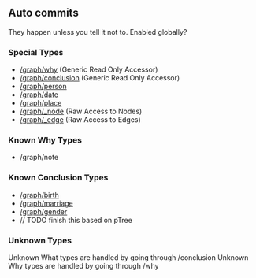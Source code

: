 ## Auto commits
They happen unless you tell it not to. Enabled globally?

### Special Types

* [/graph/why](why/) (Generic Read Only Accessor)
* [/graph/conclusion](conclusion/) (Generic Read Only Accessor)
* [/graph/person](person/)
* [/graph/date](date/)
* [/graph/place](place/)
* [/graph/_node](_node/) (Raw Access to Nodes)
* [/graph/_edge](/_edge) (Raw Access to Edges)

### Known Why Types

* /graph/note

### Known Conclusion Types

* [/graph/birth](birth/)
* [/graph/marriage](marriage/)
* [/graph/gender](gender/)
* // TODO finish this based on pTree

### Unknown Types
Unknown What types are handled by going through /conclusion
Unknown Why types are handled by going through /why